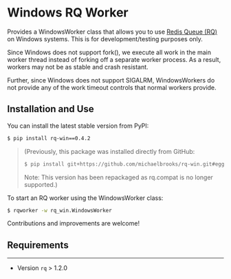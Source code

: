 Windows RQ Worker
======

Provides a WindowsWorker class that allows you to use
[Redis Queue (RQ)](https://github.com/nvie/rq) on Windows systems.
This is for development/testing purposes only.

Since Windows does not support fork(), we execute all work in the main
worker thread instead of forking off a separate worker process.
As a result, workers may not be as stable and crash resistant.

Further, since Windows does not support SIGALRM, WindowsWorkers
do not provide any of the work timeout controls that normal workers provide.

Installation and Use
-----------

You can install the latest stable version from PyPI:

```bash
$ pip install rq-win==0.4.2
```

> (Previously, this package was installed directly from GitHub:
> ```bash
> $ pip install git+https://github.com/michaelbrooks/rq-win.git#egg=rq-win
> ```
> Note: This version has been repackaged as rq.compat is no longer supported.)

To start an RQ worker using the WindowsWorker class:

```bash
$ rqworker -w rq_win.WindowsWorker
```

Contributions and improvements are welcome!

## Requirements
-----------
* Version `rq` > 1.2.0
